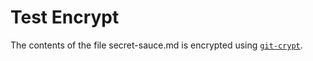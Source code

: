 # Test Encrypt

The contents of the file secret-sauce.md is encrypted using [`git-crypt`](https://www.agwa.name/projects/git-crypt/).

